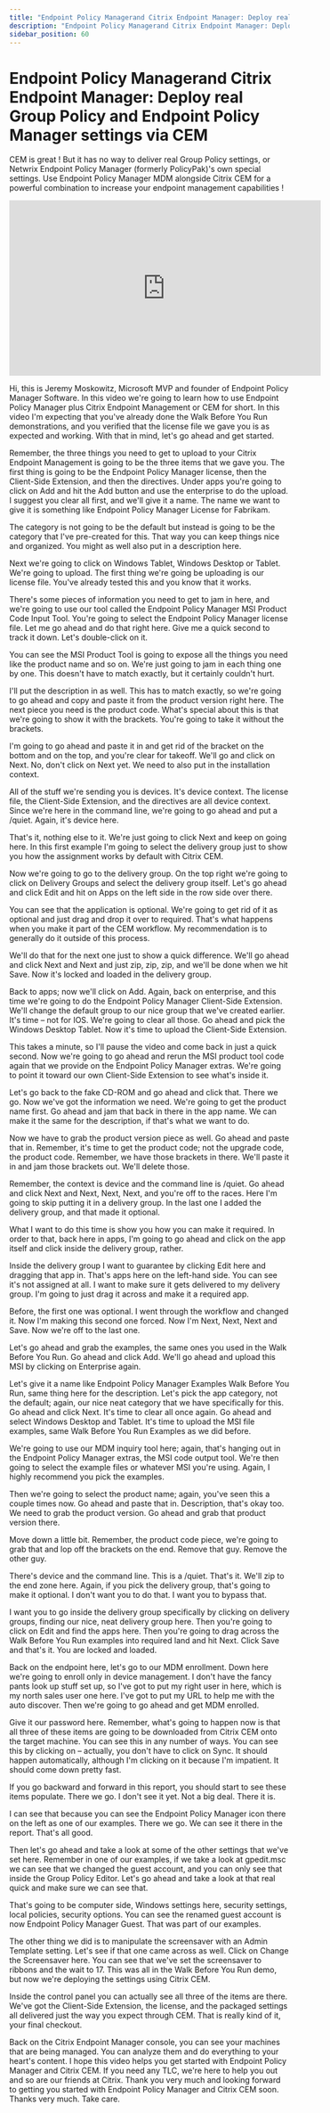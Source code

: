 ```yaml
---
title: "Endpoint Policy Managerand Citrix Endpoint Manager: Deploy real Group Policy and Endpoint Policy Manager settings via CEM"
description: "Endpoint Policy Managerand Citrix Endpoint Manager: Deploy real Group Policy and Endpoint Policy Manager settings via CEM"
sidebar_position: 60
---
```

# Endpoint Policy Managerand Citrix Endpoint Manager: Deploy real Group Policy and Endpoint Policy Manager settings via CEM

CEM is great ! But it has no way to deliver real Group Policy settings, or Netwrix Endpoint Policy
Manager (formerly PolicyPak)'s own special settings. Use Endpoint Policy Manager MDM alongside
Citrix CEM for a powerful combination to increase your endpoint management capabilities !

<iframe width="560" height="315" src="https://www.youtube.com/embed/PLwimJ92PUg" title="Endpoint Policy Manager and Citrix Endpoint Manager: Deploy real Group Policy and Endpoint Policy Manager settings via CEM" frameborder="0" allow="accelerometer; autoplay; clipboard-write; encrypted-media; gyroscope; picture-in-picture; web-share" allowfullscreen="1"></iframe>

Hi, this is Jeremy Moskowitz, Microsoft MVP and founder of Endpoint Policy Manager Software. In this
video we're going to learn how to use Endpoint Policy Manager plus Citrix Endpoint Management or CEM
for short. In this video I'm expecting that you've already done the Walk Before You Run
demonstrations, and you verified that the license file we gave you is as expected and working. With
that in mind, let's go ahead and get started.

Remember, the three things you need to get to upload to your Citrix Endpoint Management is going to
be the three items that we gave you. The first thing is going to be the Endpoint Policy Manager
license, then the Client-Side Extension, and then the directives. Under apps you're going to click
on Add and hit the Add button and use the enterprise to do the upload. I suggest you clear all
first, and we'll give it a name. The name we want to give it is something like Endpoint Policy
Manager License for Fabrikam.

The category is not going to be the default but instead is going to be the category that I've
pre-created for this. That way you can keep things nice and organized. You might as well also put in
a description here.

Next we're going to click on Windows Tablet, Windows Desktop or Tablet. We're going to upload. The
first thing we're going be uploading is our license file. You've already tested this and you know
that it works.

There's some pieces of information you need to get to jam in here, and we're going to use our tool
called the Endpoint Policy Manager MSI Product Code Input Tool. You're going to select the Endpoint
Policy Manager license file. Let me go ahead and do that right here. Give me a quick second to track
it down. Let's double-click on it.

You can see the MSI Product Tool is going to expose all the things you need like the product name
and so on. We're just going to jam in each thing one by one. This doesn't have to match exactly, but
it certainly couldn't hurt.

I'll put the description in as well. This has to match exactly, so we're going to go ahead and copy
and paste it from the product version right here. The next piece you need is the product code.
What's special about this is that we're going to show it with the brackets. You're going to take it
without the brackets.

I'm going to go ahead and paste it in and get rid of the bracket on the bottom and on the top, and
you're clear for takeoff. We'll go and click on Next. No, don't click on Next yet. We need to also
put in the installation context.

All of the stuff we're sending you is devices. It's device context. The license file, the
Client-Side Extension, and the directives are all device context. Since we're here in the command
line, we're going to go ahead and put a /quiet. Again, it's device here.

That's it, nothing else to it. We're just going to click Next and keep on going here. In this first
example I'm going to select the delivery group just to show you how the assignment works by default
with Citrix CEM.

Now we're going to go to the delivery group. On the top right we're going to click on Delivery
Groups and select the delivery group itself. Let's go ahead and click Edit and hit on Apps on the
left side in the row side over there.

You can see that the application is optional. We're going to get rid of it as optional and just drag
and drop it over to required. That's what happens when you make it part of the CEM workflow. My
recommendation is to generally do it outside of this process.

We'll do that for the next one just to show a quick difference. We'll go ahead and click Next and
Next and just zip, zip, zip, and we'll be done when we hit Save. Now it's locked and loaded in the
delivery group.

Back to apps; now we'll click on Add. Again, back on enterprise, and this time we're going to do the
Endpoint Policy Manager Client-Side Extension. We'll change the default group to our nice group that
we've created earlier. It's time – not for IOS. We're going to clear all those. Go ahead and pick
the Windows Desktop Tablet. Now it's time to upload the Client-Side Extension.

This takes a minute, so I'll pause the video and come back in just a quick second. Now we're going
to go ahead and rerun the MSI product tool code again that we provide on the Endpoint Policy Manager
extras. We're going to point it toward our own Client-Side Extension to see what's inside it.

Let's go back to the fake CD-ROM and go ahead and click that. There we go. Now we've got the
information we need. We're going to get the product name first. Go ahead and jam that back in there
in the app name. We can make it the same for the description, if that's what we want to do.

Now we have to grab the product version piece as well. Go ahead and paste that in. Remember, it's
time to get the product code; not the upgrade code, the product code. Remember, we have those
brackets in there. We'll paste it in and jam those brackets out. We'll delete those.

Remember, the context is device and the command line is /quiet. Go ahead and click Next and Next,
Next, Next, and you're off to the races. Here I'm going to skip putting it in a delivery group. In
the last one I added the delivery group, and that made it optional.

What I want to do this time is show you how you can make it required. In order to that, back here in
apps, I'm going to go ahead and click on the app itself and click inside the delivery group, rather.

Inside the delivery group I want to guarantee by clicking Edit here and dragging that app in. That's
apps here on the left-hand side. You can see it's not assigned at all. I want to make sure it gets
delivered to my delivery group. I'm going to just drag it across and make it a required app.

Before, the first one was optional. I went through the workflow and changed it. Now I'm making this
second one forced. Now I'm Next, Next, Next and Save. Now we're off to the last one.

Let's go ahead and grab the examples, the same ones you used in the Walk Before You Run. Go ahead
and click Add. We'll go ahead and upload this MSI by clicking on Enterprise again.

Let's give it a name like Endpoint Policy Manager Examples Walk Before You Run, same thing here for
the description. Let's pick the app category, not the default; again, our nice neat category that we
have specifically for this. Go ahead and click Next. It's time to clear all once again. Go ahead and
select Windows Desktop and Tablet. It's time to upload the MSI file examples, same Walk Before You
Run Examples as we did before.

We're going to use our MDM inquiry tool here; again, that's hanging out in the Endpoint Policy
Manager extras, the MSI code output tool. We're then going to select the example files or whatever
MSI you're using. Again, I highly recommend you pick the examples.

Then we're going to select the product name; again, you've seen this a couple times now. Go ahead
and paste that in. Description, that's okay too. We need to grab the product version. Go ahead and
grab that product version there.

Move down a little bit. Remember, the product code piece, we're going to grab that and lop off the
brackets on the end. Remove that guy. Remove the other guy.

There's device and the command line. This is a /quiet. That's it. We'll zip to the end zone here.
Again, if you pick the delivery group, that's going to make it optional. I don't want you to do
that. I want you to bypass that.

I want you to go inside the delivery group specifically by clicking on delivery groups, finding our
nice, neat delivery group here. Then you're going to click on Edit and find the apps here. Then
you're going to drag across the Walk Before You Run examples into required land and hit Next. Click
Save and that's it. You are locked and loaded.

Back on the endpoint here, let's go to our MDM enrollment. Down here we're going to enroll only in
device management. I don't have the fancy pants look up stuff set up, so I've got to put my right
user in here, which is my north sales user one here. I've got to put my URL to help me with the auto
discover. Then we're going to go ahead and get MDM enrolled.

Give it our password here. Remember, what's going to happen now is that all three of these items are
going to be downloaded from Citrix CEM onto the target machine. You can see this in any number of
ways. You can see this by clicking on – actually, you don't have to click on Sync. It should happen
automatically, although I'm clicking on it because I'm impatient. It should come down pretty fast.

If you go backward and forward in this report, you should start to see these items populate. There
we go. I don't see it yet. Not a big deal. There it is.

I can see that because you can see the Endpoint Policy Manager icon there on the left as one of our
examples. There we go. We can see it there in the report. That's all good.

Then let's go ahead and take a look at some of the other settings that we've set here. Remember in
one of our examples, if we take a look at gpedit.msc we can see that we changed the guest account,
and you can only see that inside the Group Policy Editor. Let's go ahead and take a look at that
real quick and make sure we can see that.

That's going to be computer side, Windows settings here, security settings, local policies, security
options. You can see the renamed guest account is now Endpoint Policy Manager Guest. That was part
of our examples.

The other thing we did is to manipulate the screensaver with an Admin Template setting. Let's see if
that one came across as well. Click on Change the Screensaver here. You can see that we've set the
screensaver to ribbons and the wait to 17. This was all in the Walk Before You Run demo, but now
we're deploying the settings using Citrix CEM.

Inside the control panel you can actually see all three of the items are there. We've got the
Client-Side Extension, the license, and the packaged settings all delivered just the way you expect
through CEM. That is really kind of it, your final checkout.

Back on the Citrix Endpoint Manager console, you can see your machines that are being managed. You
can analyze them and do everything to your heart's content. I hope this video helps you get started
with Endpoint Policy Manager and Citrix CEM. If you need any TLC, we're here to help you out and so
are our friends at Citrix. Thank you very much and looking forward to getting you started with
Endpoint Policy Manager and Citrix CEM soon. Thanks very much. Take care.
